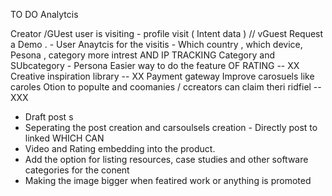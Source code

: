 TO DO 
Analytcis 

Creator /GUest user is visiting - profile visit  ( Intent data ) // 
vGuest Request a Demo . - User 
Anaytcis for the visitis - Which country , which device, Pesona  , category more intrest AND IP TRACKING
Category and SUbcategory - Persona 
Easier way to do the feature OF RATING  -- XX
Creative inspiration library -- XX
Payment gateway 
Improve carosuels like caroles 
Otion to populte and coomanies  / ccreators can claim theri ridfiel -- XXX


- Draft post  s
- Seperating the post creation and carsoulsels creation - Directly post to linked WHICH CAN 
- Video and Rating embedding into the product. 
- Add the option for listing resources, case studies and other software categories for the conent 
- Making the image bigger when featired work or anything is promoted